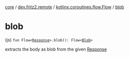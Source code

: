 [core](../../index.md) / [dev.fritz2.remote](../index.md) / [kotlinx.coroutines.flow.Flow](index.md) / [blob](./blob.md)

# blob

(js) `fun Flow<`[`Response`](https://kotlinlang.org/api/latest/jvm/stdlib/org.w3c.fetch/-response/index.html)`>.blob(): Flow<`[`Blob`](https://kotlinlang.org/api/latest/jvm/stdlib/org.w3c.files/-blob/index.html)`>`

extracts the body as blob from the given [Response](https://kotlinlang.org/api/latest/jvm/stdlib/org.w3c.fetch/-response/index.html)

